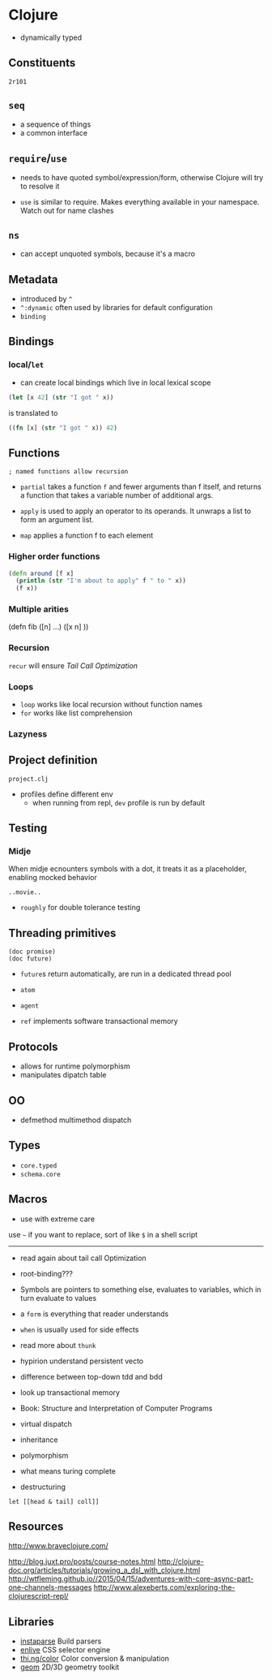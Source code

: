 # Clojure

- dynamically typed

## Constituents

```
2r101
```

## `seq`

- a sequence of things
- a common interface

## `require`/`use`

- needs to have quoted symbol/expression/form, otherwise Clojure will try to resolve it

- `use` is similar to require. Makes everything available in your namespace. Watch out for name clashes

## `ns`

- can accept unquoted symbols, because it's a macro

## Metadata

- introduced by `^`
- `^:dynamic` often used by libraries for default configuration
- `binding`

## Bindings


### local/`let`

- can create local bindings which live in local lexical scope

```clojure
(let [x 42] (str "I got " x))
```

is translated to

```clojure
((fn [x] (str "I got " x)) 42)
```

## Functions

```
; named functions allow recursion
```


- `partial` takes a function `f` and fewer arguments than f itself, and returns a function that takes a variable number of additional args.

- `apply` is used to apply an operator to its operands. It unwraps a list to form an argument list.

- `map` applies a function f to each element

### Higher order functions

```clojure
(defn around [f x]
  (println (str "I'm about to apply" f " to " x))
  (f x))
```


### Multiple arities

(defn fib
  ([n]
  ...)
  ([x n]
  ))

### Recursion

`recur` will ensure *Tail Call Optimization*

### Loops

- `loop` works like local recursion without function names
- `for` works like list comprehension

### Lazyness

## Project definition

`project.clj`

- profiles define different env
  + when running from repl, `dev` profile is run by default

## Testing

### Midje

When midje ecnounters symbols with a dot, it treats it as a placeholder, enabling mocked behavior

```
..movie..
```

- `roughly` for double tolerance testing

## Threading primitives

```
(doc promise)
(doc future)
```

- `future`s return automatically, are run in a dedicated thread pool

- `atom`
- `agent`
- `ref` implements software transactional memory

## Protocols

- allows for runtime polymorphism
- manipulates dipatch table

## OO

- defmethod multimethod dispatch

## Types

- `core.typed`
- `schema.core`

## Macros

- use with extreme care

use `~` if you want to replace, sort of like `$` in a shell script




---------

- read again about tail call Optimization
- root-binding???
- Symbols are pointers to something else, evaluates to variables, which in turn evaluate to values
- a `form` is everything that reader understands
- `when` is usually used for side effects
- read more about `thunk`
- hypirion understand persistent vecto
- difference between top-down tdd and bdd
- look up transactional memory
- Book: Structure and Interpretation of Computer Programs
- virtual dispatch
- inheritance
- polymorphism
- what means turing complete

- destructuring

```
let [[head & tail] coll]]
```

## Resources

http://www.braveclojure.com/

http://blog.juxt.pro/posts/course-notes.html
http://clojure-doc.org/articles/tutorials/growing_a_dsl_with_clojure.html
http://wtfleming.github.io//2015/04/15/adventures-with-core-async-part-one-channels-messages
http://www.alexeberts.com/exploring-the-clojurescript-repl/

## Libraries

- [instaparse](https://github.com/Engelberg/instaparse) Build parsers
- [enlive](https://github.com/cgrand/enlive) CSS selector engine
- [thi.ng/color](https://github.com/thi-ng/color) Color conversion & manipulation
- [geom](https://github.com/thi-ng/geom) 2D/3D geometry toolkit
